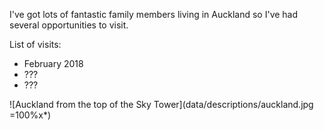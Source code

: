 I've got lots of fantastic family members living in Auckland so I've had several opportunities to visit.

List of visits:

* February 2018
* ???
* ???

![Auckland from the top of the Sky Tower](data/descriptions/auckland.jpg =100%x*)